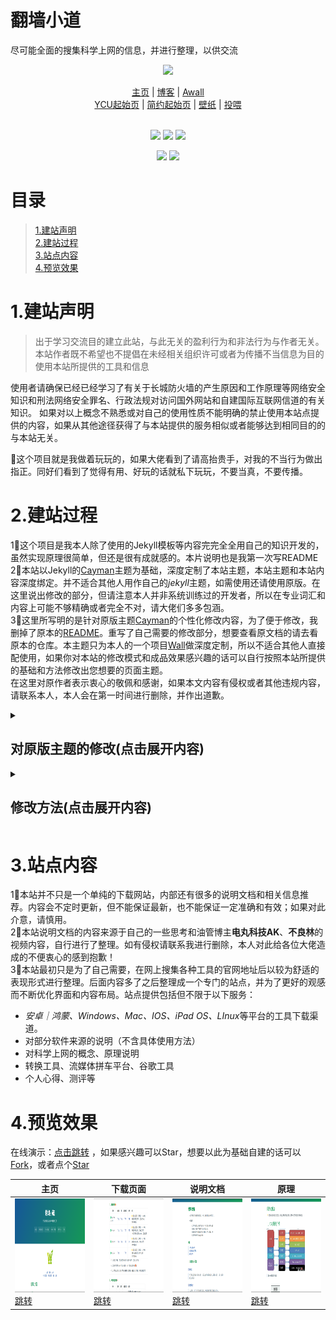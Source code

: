 # 翻墙小道
尽可能全面的搜集科学上网的信息，并进行整理，以供交流
<!-- logo -->
<p align="center">
    <a href="https://wangcy.tk" alt="Wangcy Logo">
    <img src="https://www.notion.so/image/https%3A%2F%2Fs3-us-west-2.amazonaws.com%2Fsecure.notion-static.com%2F9896bb2e-d7f9-41ac-a4e6-5f9ac2d2f652%2FWCY%E7%9A%84%E4%B8%AA%E4%BA%BAlogo.png?table=block&id=e714d3e8-f158-486c-87e0-baa42b87f805" height="173"/></a>
</p>

<!--个人项目跳转页-->
<div align="center">
    <a href="https://wangcy.tk">主页</a> |
    <a href="https://blog.wangcy.cf/">博客</a> |
    <a href="https://wangcy.tk/wall">Awall</a> <br>
    <a href="https://ycu.wangcy.cf">YCU起始页</a> |
    <a href="https://sou.wangcy.tk">简约起始页</a> |
    <a href="https://wangcy.tk/Wallpaper">壁纸</a> |
    <a href="https://donate.wangcy.tk">投喂</a> 
</div>

<!--语言标识-->
<br>
<p align="center">
    <img src="https://img.shields.io/badge/Language%20-HTML-blue">
    <img src="https://img.shields.io/badge/Language%20-MarkDown-green">
    <a href="https://github.com/pages-themes/cayman" ><img src="https://img.shields.io/badge/theme-Jekyll-red"></a>
</p>

<!--语言切换-->
<p align="center">
    <a href="./CHN.md"><img src="https://img.shields.io/badge/%E8%AF%AD%E8%A8%80-%E4%B8%AD%E6%96%87-brightgreen"></a>
    <a href="./Eng.md"><img src="https://img.shields.io/badge/Language-English-brightgreen"></a>
</p>    
    
# 目录
> [1.建站声明](#1%E5%BB%BA%E7%AB%99%E5%A3%B0%E6%98%8E)<br>
> [2.建站过程](#2%E5%BB%BA%E7%AB%99%E8%BF%87%E7%A8%8B)<br>
> [3.站点内容](#3%E7%AB%99%E7%82%B9%E5%86%85%E5%AE%B9)<br>
> [4.预览效果](#4%E9%A2%84%E8%A7%88%E6%95%88%E6%9E%9C)

# 1.建站声明

> 出于学习交流目的建立此站，与此无关的盈利行为和非法行为与作者无关。
> 本站作者既不希望也不提倡在未经相关组织许可或者为传播不当信息为目的使用本站所提供的工具和信息<br>

使用者请确保已经已经学习了有关于长城防火墙的产生原因和工作原理等网络安全知识和刑法网络安全罪名、行政法规对访问国外网站和自建国际互联网信道的有关知识。
如果对以上概念不熟悉或对自己的使用性质不能明确的禁止使用本站点提供的内容，如果从其他途径获得了与本站提供的服务相似或者能够达到相同目的的与本站无关。<br>

🤣这个项目就是我做着玩玩的，如果大佬看到了请高抬贵手，对我的不当行为做出指正。同好们看到了觉得有用、好玩的话就私下玩玩，不要当真，不要传播。

# 2.建站过程

1⃣️这个项目是我本人除了使用的Jekyll模板等内容完完全全用自己的知识开发的，虽然实现原理很简单，但还是很有成就感的。本片说明也是我第一次写README<br>
2⃣️本站以Jekyll的[Cayman](https://github.com/pages-themes/cayman)主题为基础，深度定制了本站主题，本站主题和本站内容深度绑定。并不适合其他人用作自己的*jekyll*主题，如需使用还请使用原版。在这里说出修改的部分，但请注意本人并非系统训练过的开发者，所以在专业词汇和内容上可能不够精确或者完全不对，请大佬们多多包涵。<br>
3⃣️这里所写明的是针对原版主题[Cayman](https://github.com/pages-themes/cayman)的个性化修改内容，为了便于修改，我删掉了原本的[README](https://github.com/pages-themes/cayman#readme)。重写了自己需要的修改部分，想要查看原文档的请去看原本的仓库。本主题只为本人的一个项目[Wall](https://wangct.tk/wall)做深度定制，所以不适合其他人直接配使用，如果你对本站的修改模式和成品效果感兴趣的话可以自行按照本站所提供的基础和方法修改出您想要的页面主题。<br>
在这里对原作者表示衷心的敬佩和感谢，如果本文内容有侵权或者其他违规内容，请联系本人，本人会在第一时间进行删除，并作出道歉。
    
<details>
    <summary><h2>对原版主题的修改(点击展开内容)</h2></summary>
    <br />
    
- 修改原来的标头按钮，增加数量并赋予绝对链接
- 将原本的单页布局改为类似于博客那种层层嵌套
- 取消了对于本来GIthub的链接，增加了页面logo
- 增加了深色模式切换
- ……
</details>

<details>
    <summary><h2>修改方法(点击展开内容)</h2></summary>
    <br />
   
### 1.修改远程主题配置
[Fork](https://github.com/pages-themes/cayman)主题**Cayman**，在 *_config.yml*中**变更主题名**为你想要的名字，这部分的主题名也是用作你的站店的远程配置名。具体修改格式如下⬇️
  
```yaml
remote_theme: wchenyi/cayman
 ```
### 2.主题基础配置：
- 在```jekyll-theme-cayman.gemspec*```文件修改改```name```，```title```字段要和*_config.yml*中的字段保持一致
- ```_config.yml```修改```title```和```remote_theme```
  
### 3.页面元素修改
- **顶部三框修改**
  - 在```layout```文件中选择```default.html```修改```<header class="page-header" role="banner">```字段
- **底部内容修改**
  - 在```layout```文件中选择```default.html```修改```<footer class="site-footer">```字段
  
### 4.其他修改
- **增加logo显示**
  - 在```layout```文件中选择```default.html```修改```<fhead">```字段，新增以下内容：
```html
<!--网站图标显示方法 ↓ -->
    <link rel="shortcut icon" href="#">
    <link rel="bookmark" href="#">
    <link rel="icon" href="#" />
    <!--Safari图标显示方法 ↓ -->
    <link rel="a#">
    <!--<link rel="apple-touch-icon" sizes="76x76" href="#">
    <link rel="apple-touch-icon" sizes="120x120" href="#">
    <link rel="apple-touch-icon" sizes="152x152" href="#">-->
```
  - 在```_includes```文件选择```head-custom.html```在```<head>```字段增加```<!-- You can set your favicon here -->```下面的内容

- **增加深色模式切换**
  - 在```layout```文件增加了深色模式切换选项（颜色反转，不习惯的不要使用） 
</details>

# 3.站点内容

1⃣️本站并不只是一个单纯的下载网站，内部还有很多的说明文档和相关信息推荐。内容会不定时更新，但不能保证最新，也不能保证一定准确和有效；如果对此介意，请慎用。<br>
2⃣️本站说明文档的内容来源于自己的一些思考和油管博主**电丸科技AK**、**不良林**的视频内容，自行进行了整理。如有侵权请联系我进行删除，本人对此给各位大佬造成的不便衷心的感到抱歉！<br>
3⃣️本站最初只是为了自己需要，在网上搜集各种工具的官网地址后以较为舒适的表现形式进行整理。后面内容多了之后整理成一个专门的站点，并为了更好的观感而不断优化界面和内容布局。站点提供包括但不限于以下服务：<br>
- *安卓｜鸿蒙、Windows、Mac、IOS、iPad OS、LInux*等平台的工具下载渠道。
- 对部分软件来源的说明（不含具体使用方法）
- 对科学上网的概念、原理说明
- 转换工具、流媒体拼车平台、谷歌工具
- 个人心得、测评等

# 4.预览效果
在线演示：[点击跳转](https://wangcy.tk/wall) ，如果感兴趣可以Star，想要以此为基础自建的话可以[Fork](https://github.com/login?return_to=%2Fwchenyi%2Fwall)，或者点个[Star](https://github.com/login?return_to=%2Fwchenyi%2Fwall)

| 主页 | 下载页面 | 说明文档 | 原理 |
|--|--|--|--|
| <img src='./shortcuts/主页.png' height='150'/> [跳转](http://wangcy.tk/wall/)  | <img src='./shortcuts/软件下载.png' height='150'/> [跳转](http://wangcy.tk/wall/assets/Android) | <img src='./shortcuts/说明文档.png' height='150'/> [跳转](http://wangcy.tk/wall/assets/doc) | <img src='./shortcuts/原理内容.png' height='150'/> [跳转](http://wangcy.tk/wall/Awall/%E7%BD%91%E7%BB%9C%E7%9A%84%E6%A6%82%E5%BF%B5) |
